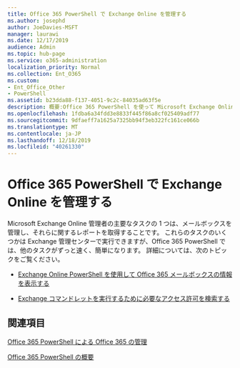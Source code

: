 ```yaml
---
title: Office 365 PowerShell で Exchange Online を管理する
ms.author: josephd
author: JoeDavies-MSFT
manager: laurawi
ms.date: 12/17/2019
audience: Admin
ms.topic: hub-page
ms.service: o365-administration
localization_priority: Normal
ms.collection: Ent_O365
ms.custom:
- Ent_Office_Other
- PowerShell
ms.assetid: b23dda88-f137-4051-9c2c-84035ad63f5e
description: 概要:Office 365 PowerShell を使って Microsoft Exchange Online を管理します。これには、メールボックスの構成の表示や詳細なレポートの作成が含まれます。
ms.openlocfilehash: 1fdba6a34fdd3e8833f445f86a8cf025409adf77
ms.sourcegitcommit: 9dfaeff7a1625a7325bb94f3eb322fc161ce066b
ms.translationtype: MT
ms.contentlocale: ja-JP
ms.lasthandoff: 12/18/2019
ms.locfileid: "40261330"
---
```

# <a name="manage-exchange-online-with-office-365-powershell"></a>Office 365 PowerShell で Exchange Online を管理する

Microsoft Exchange Online 管理者の主要なタスクの 1 つは、メールボックスを管理し、それらに関するレポートを取得することです。 これらのタスクのいくつかは Exchange 管理センターで実行できますが、Office 365 PowerShell では、他のタスクがずっと速く、簡単になります。 詳細については、次のトピックをご覧ください。
  
- [Exchange Online PowerShell を使用して Office 365 メールボックスの情報を表示する](https://docs.microsoft.com/exchange/recipients-in-exchange-online/manage-user-mailboxes/use-powershell-to-display-mailbox-information)
    
- [Exchange コマンドレットを実行するために必要なアクセス許可を検索する](https://docs.microsoft.com/powershell/exchange/exchange-server/find-exchange-cmdlet-permissions)
    
## <a name="see-also"></a>関連項目

[Office 365 PowerShell による Office 365 の管理](manage-office-365-with-office-365-powershell.md)
  
[Office 365 PowerShell の概要](getting-started-with-office-365-powershell.md)


